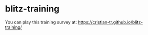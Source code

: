 # blitz-training
You can play this training survey at: https://cristian-tr.github.io/blitz-training/
